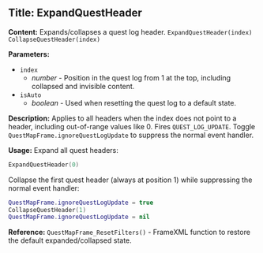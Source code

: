 ## Title: ExpandQuestHeader

**Content:**
Expands/collapses a quest log header.
`ExpandQuestHeader(index)`
`CollapseQuestHeader(index)`

**Parameters:**
- `index`
  - *number* - Position in the quest log from 1 at the top, including collapsed and invisible content.
- `isAuto`
  - *boolean* - Used when resetting the quest log to a default state.

**Description:**
Applies to all headers when the index does not point to a header, including out-of-range values like 0.
Fires `QUEST_LOG_UPDATE`. Toggle `QuestMapFrame.ignoreQuestLogUpdate` to suppress the normal event handler.

**Usage:**
Expand all quest headers:
```lua
ExpandQuestHeader(0)
```
Collapse the first quest header (always at position 1) while suppressing the normal event handler:
```lua
QuestMapFrame.ignoreQuestLogUpdate = true
CollapseQuestHeader(1)
QuestMapFrame.ignoreQuestLogUpdate = nil
```

**Reference:**
`QuestMapFrame_ResetFilters()` - FrameXML function to restore the default expanded/collapsed state.